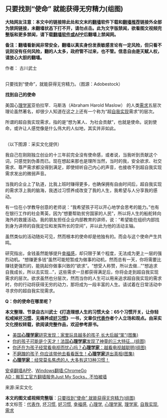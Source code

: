  <h2>只要找到“使命” 就能获得无穷精力(组图)</h2> <p class="notice"><b>大陆网友注意：本文中的链接除此处和文末的<a href="https://github.com/bannedbook/fanqiang" >翻墙</a>软件下载和<a href="https://github.com/killgcd/justmysocks/blob/master/README.md">翻墙推荐</a>链接外全部为禁网链接，未翻墙状态下打不开，请勿点击。此为文字版禁闻，欲看图文视频完整版和更多禁闻，请下载<a href="https://github.com/bannedbook/fanqiang">翻墙软件或APP</a>后翻墙上禁闻网。</p><p>备注：翻墙看新闻非常安全，翻墙以真实身份发表敏感言论有一定风险，但只看不说则没有任何风险，翻的人太多，政府管不过来，也不管。信息自由是天赋人权，请放心大胆的翻墙。</b></p>  <div class="entry"> <p>作者： 古川武士</p> <p><br />只要找到“使命”，就能获得无穷精力。（图源：Adobestock） </p> <p><strong>找到自己的使命</strong> </p> <p>美国心<a href="https://www.bannedbook.org/bnews/tag/%E7%90%86%E5%AD%A6%E5%AE%B6/" class="st_tag internal_tag" rel="tag" title="标签 理学家 下的日志">理学家</a>亚伯拉罕．马斯洛（Abraham Harold Maslow） 的人类<a href="https://www.bannedbook.org/bnews/tag/%E9%9C%80%E6%B1%82/" class="st_tag internal_tag" rel="tag" title="标签 需求 下的日志">需求</a>五层次理论虽然著名，却很少人知道在这之上还有一个称为“超<a href="https://www.bannedbook.org/bnews/tag/%E8%87%AA%E6%88%91%E5%AE%9E%E7%8E%B0/" class="st_tag internal_tag" rel="tag" title="标签 自我实现 下的日志">自我实现</a>需求”的层次。</p> <p>所谓的超自我实现需求，指的是“想为某人、为社会贡献”，也就是使命。说到使命，或许让人感觉像是什么伟大的人似地，其实并非如此。</p> <p><br />（以下图源：采实文化提供）</p> <p>我自己在刚刚独立创业的十三年前完全没有使命感，或者说，当我听到贡献这个词，只感觉到伪善而已。现在想起来那也是理所当然，当时的我，安全欲求、社交需求、尊严需求都没得到满足，即使倾听自己内心的声音，也接收不到超自我实现需求发出的微弱声音。</p>  <p>当我的企业上了轨道，比我上班时赚得更多，也确保拥有自由时间后，超自我实现的需求浮上我的脑海，我透过习惯养成改变了我的人生，我希望与人分享我的感动。</p> <p><center><center></center></center></p> <p>有一位在小学教导创意的老师说：“我希望孩子可以开心地学会思考的能力。”也有在银行工作的社会菁英，因为“想要帮助贫穷国家的人民”，所以将人生的船舵转向海外的救援活动。我的朋友担任企业内部教育的讲师，说：“希望能在组织内部找到身为讲师的自我定位和发挥所长的空间”，并以此为他的活动主轴。</p> <p><center><center></center></center></p> <p></p> <p><center><center></center></center></p> <p>虽然类似的活动随处可见，然而根本的使命却是他独有的。而会与这个使命产生共鸣。</p>  <p><center><center></center></center></p> <p>研究指出，金钱虽然能够提升<a href="https://www.bannedbook.org/bnews/tag/%E5%B9%B8%E7%A6%8F%E6%84%9F/" class="st_tag internal_tag" rel="tag" title="标签 幸福感 下的日志">幸福感</a>，却只限于某个程度，无法成为更上一层的强烈动机。“想赚更多钱”虽然可能短暂成为做事的动机，然而总有一天，你将需要比赚钱更强烈的，能挑起你做事兴致的“欲求”。“想受人称赞，所以去做&hellip;”“想追求自我成长，所以去实现&hellip;”，这些需求一旦都获得满足后，你将会走到超自我实现需求的层次。欲求虽然也分层次，然而当你的人生可以用来追求超自我实现的需求时，你的行动将获得无穷的动力，那将成为一段丰富的人生。请试着在日常活动中寻求你的超自我实现需求。</p> <p><center><center></center></center></p> <p><strong>Q：你的使命在哪里呢？</strong></p> <p><center><center></center></center></p> <p></p> <p><center><center></center></center></p>  <p><strong>本文整理、节录自古川武士《打造理想人生的习惯大全：65个习惯开关，让你轻松戒掉<a href="https://www.bannedbook.org/bnews/tag/%e5%9d%8f%e4%b9%a0%e6%83%af/" class="st_tag internal_tag" rel="tag" title="标签 坏习惯 下的日志">坏习惯</a>、无痛养成<a href="https://www.bannedbook.org/bnews/tag/%E5%A5%BD%E4%B9%A0%E6%83%AF/" class="st_tag internal_tag" rel="tag" title="标签 好习惯 下的日志">好习惯</a>》一书，文章仅<a href="https://www.bannedbook.org/bnews/tag/%E4%BB%A3%E8%A1%A8%E4%BD%9C/" class="st_tag internal_tag" rel="tag" title="标签 代表作 下的日志">代表作</a>者个人立场和观点。由采实文化授权转载，欲阅读完整作品，欢迎参考原书。</strong><center> <center></center></center><center> </center> </p> <ul class='op-related-articles' title='相关阅读'> <li><a href='https://www.bannedbook.org/bnews/lifebaike/20200607/1341049.html' target='_blank'>美国<b>心理学家</b>研究发现：家里玩具越多的孩子 长大后越“笨”(图集)</a></li> <li><a href='https://www.bannedbook.org/bnews/lifebaike/20200601/1337673.html' target='_blank'>你的孩子可能是个天才！法国<b>心理学家</b>发现了神童的三大特征…(组图)</a></li> <li><a href='https://www.bannedbook.org/bnews/lifebaike/20200524/1333508.html' target='_blank'>你还在为孩子经常看电视而忧心吗？<b>心理学家</b>：越看电视越聪明(组图)</a></li> <li><a href='https://www.bannedbook.org/bnews/lifebaike/20200521/1331940.html' target='_blank'>不磨蹭的孩子 你应该带他去看看医生！<b>心理学家</b>道出真相(图集)</a></li> <li><a href='https://www.bannedbook.org/bnews/lifebaike/20200401/1304333.html' target='_blank'><b>心理学家</b>：经常莫名焦虑的人 大多有这13种习惯！</a></li> </ul> <div class="texttj"> <a href="https://github.com/bannedbook/fanqiang/wiki/%E7%A6%81%E9%97%BB%E7%BD%91%E5%AE%89%E5%8D%93%E7%BF%BB%E5%A2%99%E6%96%B0%E9%97%BBAPP" target="_blank">安卓翻墙APP</a>、<a href="https://github.com/bannedbook/fanqiang/wiki/Chrome%E4%B8%80%E9%94%AE%E7%BF%BB%E5%A2%99%E5%8C%85" target="_blank">Windows翻墙:ChromeGo</a><br/> <a href="https://github.com/killgcd/justmysocks/blob/master/README.md" target="_blank">AD：搬瓦工官方翻墙服务Just My Socks，不怕被墙</a> </div><p>来源:采实文化</p><a name='sharetosocial'></a>         <div><b>本文的图文或视频完整版</b>：<a href='https://www.bannedbook.org/bnews/comments/20200622/1348492.html'>只要找到“使命” 就能获得无穷精力(组图)</a></div>  </div><!--END ENTRY--> <div class="postfooter"> <div>本文标签：<a href="https://www.bannedbook.org/bnews/tag/%E4%BB%A3%E8%A1%A8%E4%BD%9C/" rel="tag">代表作</a>, <a href="https://www.bannedbook.org/bnews/tag/%e5%9d%8f%e4%b9%a0%e6%83%af/" rel="tag">坏习惯</a>, <a href="https://www.bannedbook.org/bnews/tag/%E5%A5%BD%E4%B9%A0%E6%83%AF/" rel="tag">好习惯</a>, <a href="https://www.bannedbook.org/bnews/tag/%E5%B9%B8%E7%A6%8F%E6%84%9F/" rel="tag">幸福感</a>, <a href="https://www.bannedbook.org/bnews/tag/%e5%bf%83%e7%90%86%e5%ad%a6/" rel="tag">心理学</a>, <a href="https://www.bannedbook.org/bnews/tag/%e5%bf%83%e7%90%86%e5%ad%a6%e5%ae%b6/" rel="tag">心理学家</a>, <a href="https://www.bannedbook.org/bnews/tag/%E7%90%86%E5%AD%A6%E5%AE%B6/" rel="tag">理学家</a>, <a href="https://www.bannedbook.org/bnews/tag/%E8%87%AA%E6%88%91%E5%AE%9E%E7%8E%B0/" rel="tag">自我实现</a>, <a href="https://www.bannedbook.org/bnews/tag/%E9%9C%80%E6%B1%82/" rel="tag">需求</a></div>  </div><!--END POSTFOOTER--> 